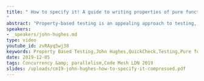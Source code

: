 ```yaml
---
title: " How to specify it! A guide to writing properties of pure functions
"
abstract: "Property-based testing is an appealing approach to testing, but requires developers to identify suitable properties to test--and many find this difficult, and find the simple properties in tutorials difficult to generalize. In this talk, I'll present five different strategies for coming up with properties of pure functions, and I'll compare their effectiveness as tests; I'll also warn of the biggest pitfall to be avoided. You'll leave my talk with new ideas for writing properties of your own functions. I'll be using the Haskell version of QuickCheck for my examples, but the ideas are usable with any property-based testing tool."
speakers:
- _speakers/john-hughes.md
type: video
youtube_id: zvRAyq5wj38
keywords: Property Based Testing,John Hughes,QuickCheck,Testing,Pure functions,Programming
date: 2019-12-05
tags: Concurrency &amp; parallelism,Code Mesh LDN 2019
slides: /uploads/cm19-john-hughes-how-to-specify-it-compressed.pdf
---
```

